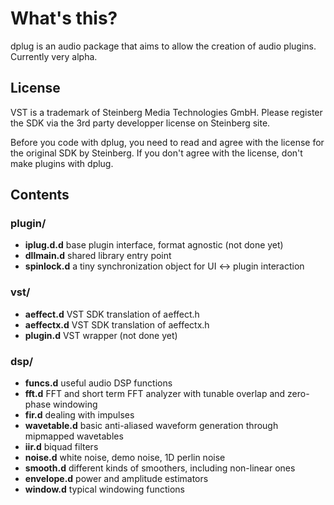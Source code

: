 # What's this?

dplug is an audio package that aims to allow the creation of audio plugins. 
Currently very alpha.


## License

VST is a trademark of Steinberg Media Technologies GmbH. Please register the SDK via the 3rd party developper license on Steinberg site.

Before you code with dplug, you need to read and agree with the license for the original SDK by Steinberg. If you don't agree with the license, don't make plugins with dplug.



## Contents

### plugin/
  * **iplug.d.d** base plugin interface, format agnostic (not done yet)
  * **dllmain.d** shared library entry point
  * **spinlock.d** a tiny synchronization object for UI <-> plugin interaction

### vst/
  * **aeffect.d** VST SDK translation of aeffect.h
  * **aeffectx.d** VST SDK translation of aeffectx.h
  * **plugin.d** VST wrapper (not done yet)

### dsp/
  * **funcs.d** useful audio DSP functions
  * **fft.d** FFT and short term FFT analyzer with tunable overlap and zero-phase windowing
  * **fir.d** dealing with impulses
  * **wavetable.d** basic anti-aliased waveform generation through mipmapped wavetables
  * **iir.d** biquad filters  
  * **noise.d** white noise, demo noise, 1D perlin noise
  * **smooth.d** different kinds of smoothers, including non-linear ones
  * **envelope.d** power and amplitude estimators
  * **window.d** typical windowing functions
